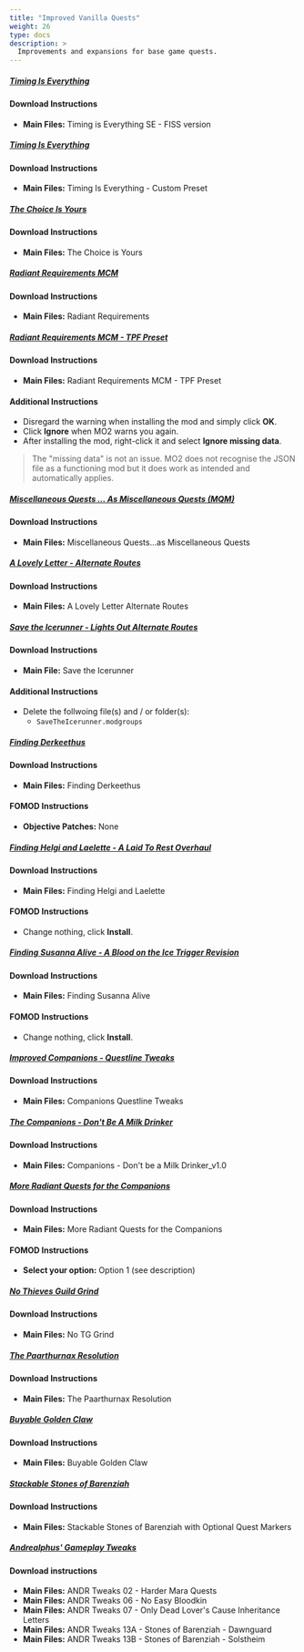 ```yaml
---
title: "Improved Vanilla Quests"
weight: 26
type: docs
description: >
  Improvements and expansions for base game quests.
---
```


##### [Timing Is Everything](https://www.nexusmods.com/skyrimspecialedition/mods/25464?tab=files)

#### Download Instructions

* **Main Files:** Timing is Everything SE - FISS version

##### [Timing Is Everything](https://www.nexusmods.com/skyrimspecialedition/mods/26092?tab=files)

#### Download Instructions

* **Main Files:** Timing Is Everything - Custom Preset

##### [The Choice Is Yours](https://www.nexusmods.com/skyrimspecialedition/mods/3850?tab=files)

#### Download Instructions

- **Main Files:** The Choice is Yours

##### [Radiant Requirements MCM](https://www.nexusmods.com/skyrimspecialedition/mods/45427?tab=files)

#### Download Instructions

- **Main Files:** Radiant Requirements

##### [Radiant Requirements MCM - TPF Preset](https://www.nexusmods.com/skyrimspecialedition/mods/26092?tab=files)

#### Download Instructions

- **Main Files:** Radiant Requirements MCM - TPF Preset

#### Additional Instructions

- Disregard the warning when installing the mod and simply click **OK**.
- Click **Ignore** when MO2 warns you again.
- After installing the mod, right-click it and select **Ignore missing data**.

> The "missing data" is not an issue. MO2 does not recognise the JSON file as a functioning mod but it does work as intended and automatically applies.

##### [Miscellaneous Quests … As Miscellaneous Quests (MQM)](https://www.nexusmods.com/skyrimspecialedition/mods/11626?tab=files)

#### Download Instructions

* **Main Files:** Miscellaneous Quests…as Miscellaneous Quests

##### [A Lovely Letter - Alternate Routes](https://www.nexusmods.com/skyrimspecialedition/mods/21916?tab=files)

#### Download Instructions

* **Main Files:** A Lovely Letter Alternate Routes

##### [Save the Icerunner - Lights Out Alternate Routes](https://www.nexusmods.com/skyrimspecialedition/mods/34681?tab=files)

#### Download Instructions

* **Main File:** Save the Icerunner

#### Additional Instructions

* Delete the follwoing file(s) and / or folder(s):
  * `SaveTheIcerunner.modgroups`

##### [Finding Derkeethus](https://www.nexusmods.com/skyrimspecialedition/mods/19550?tab=files)

#### Download Instructions

* **Main Files:** Finding Derkeethus

#### FOMOD Instructions

* **Objective Patches:** None

##### [Finding Helgi and Laelette - A Laid To Rest Overhaul](https://www.nexusmods.com/skyrimspecialedition/mods/28973?tab=files)

#### Download Instructions

* **Main Files:** Finding Helgi and Laelette

#### FOMOD Instructions

* Change nothing, click **Install**.

##### [Finding Susanna Alive - A Blood on the Ice Trigger Revision](https://www.nexusmods.com/skyrimspecialedition/mods/32512?tab=files)

#### Download Instructions

* **Main Files:** Finding Susanna Alive

#### FOMOD Instructions

* Change nothing, click **Install**.

##### [Improved Companions - Questline Tweaks](https://www.nexusmods.com/skyrimspecialedition/mods/22300?tab=files)

#### Download Instructions

* **Main Files:** Companions Questline Tweaks

##### [The Companions - Don't Be A Milk Drinker](https://www.nexusmods.com/skyrimspecialedition/mods/19490?tab=files)

#### Download Instructions

- **Main Files:** Companions - Don't be a Milk Drinker_v1.0

##### [More Radiant Quests for the Companions](https://www.nexusmods.com/skyrimspecialedition/mods/24144?tab=files)

#### Download Instructions

* **Main Files:** More Radiant Quests for the Companions

#### FOMOD Instructions

* **Select your option:** Option 1 (see description)

##### [No Thieves Guild Grind](https://www.nexusmods.com/skyrimspecialedition/mods/4382?tab=files)

#### Download Instructions

* **Main Files:** No TG Grind

##### [The Paarthurnax Resolution](https://www.nexusmods.com/skyrimspecialedition/mods/43766?tab=files)

#### Download Instructions

* **Main Files:** The Paarthurnax Resolution

##### [Buyable Golden Claw](https://www.nexusmods.com/skyrimspecialedition/mods/24689?tab=files)

#### Download Instructions

* **Main Files:** Buyable Golden Claw

##### [Stackable Stones of Barenziah](https://www.nexusmods.com/skyrimspecialedition/mods/22395?tab=files)

#### Download Instructions

* **Main Files:** Stackable Stones of Barenziah with Optional Quest Markers

##### [Andrealphus' Gameplay Tweaks](https://www.nexusmods.com/skyrimspecialedition/mods/27939?tab=files)

#### Download instructions

* **Main Files:** ANDR Tweaks 02 - Harder Mara Quests
* **Main Files:** ANDR Tweaks 06 - No Easy Bloodkin
* **Main Files:** ANDR Tweaks 07 - Only Dead Lover's Cause Inheritance Letters
* **Main Files:** ANDR Tweaks 13A - Stones of Barenziah - Dawnguard
* **Main Files:** ANDR Tweaks 13B - Stones of Barenziah - Solstheim